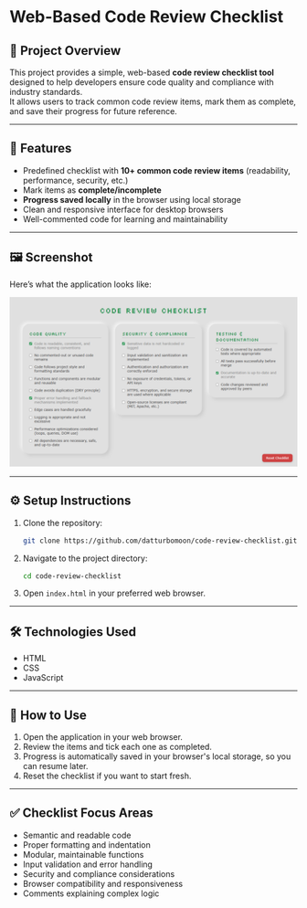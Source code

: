 # Web-Based Code Review Checklist

## 📘 Project Overview

This project provides a simple, web-based **code review checklist tool** designed to help developers ensure code quality and compliance with industry standards.  
It allows users to track common code review items, mark them as complete, and save their progress for future reference.

---

## 🧾 Features

- Predefined checklist with **10+ common code review items** (readability, performance, security, etc.)
- Mark items as **complete/incomplete**
- **Progress saved locally** in the browser using local storage
- Clean and responsive interface for desktop browsers
- Well-commented code for learning and maintainability

---

## 🖼 Screenshot

Here’s what the application looks like:

![Code Review Checklist](./images/Screenshot.png)

---

## ⚙️ Setup Instructions

1. Clone the repository:
   ```bash
   git clone https://github.com/datturbomoon/code-review-checklist.git
   ```
2. Navigate to the project directory:
   ```bash
   cd code-review-checklist
   ```
3. Open `index.html` in your preferred web browser.

---

## 🛠️ Technologies Used
- HTML
- CSS
- JavaScript

---

## 🚀 How to Use
1. Open the application in your web browser.
2. Review the items and tick each one as completed.
3. Progress is automatically saved in your browser's local storage, so you can resume later.
4. Reset the checklist if you want to start fresh.

---

## ✅ Checklist Focus Areas
- Semantic and readable code
- Proper formatting and indentation
- Modular, maintainable functions
- Input validation and error handling
- Security and compliance considerations
- Browser compatibility and responsiveness
- Comments explaining complex logic